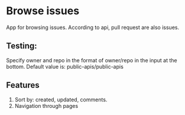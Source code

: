 # Browse issues
App for browsing issues. According to api, pull request are also issues.

## Testing:
Specify owner and repo in the format of owner/repo in the input at the bottom. Default value is: public-apis/public-apis

## Features
1. Sort by: created, updated, comments.
2. Navigation through pages